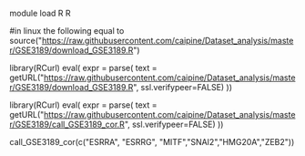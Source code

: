
module load R
R

#in linux the following equal to source("https://raw.githubusercontent.com/caipine/Dataset_analysis/master/GSE3189/download_GSE3189.R") 

library(RCurl)
    eval( expr = 
        parse( text = getURL("https://raw.githubusercontent.com/caipine/Dataset_analysis/master/GSE3189/download_GSE3189.R",
                       ssl.verifypeer=FALSE) ))

library(RCurl)
    eval( expr = 
        parse( text = getURL("https://raw.githubusercontent.com/caipine/Dataset_analysis/master/GSE3189/call_GSE3189_cor.R",
                       ssl.verifypeer=FALSE) ))



call_GSE3189_cor(c("ESRRA", "ESRRG", "MITF","SNAI2","HMG20A","ZEB2"))

